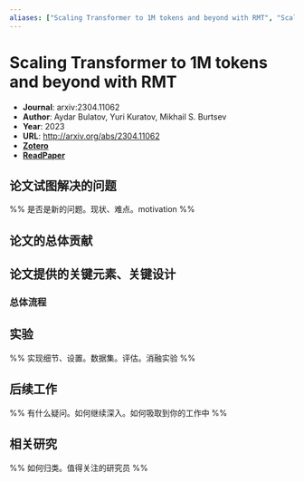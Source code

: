 ```yaml
---
aliases: ["Scaling Transformer to 1M tokens and beyond with RMT", "Scaling Transformer to 1M tokens and beyond with RMT, 2023"]
---
```

# Scaling Transformer to 1M tokens and beyond with RMT

- **Journal**: arxiv:2304.11062
- **Author**: Aydar Bulatov, Yuri Kuratov, Mikhail S. Burtsev
- **Year**: 2023
- **URL**: http://arxiv.org/abs/2304.11062
- [**Zotero**](zotero://select/items/@2023ScalingTransformer1MBulatov)
- [**ReadPaper**](https://readpaper.com/pdf-annotate/note?pdfId=4748056461133758465&noteId=1754770000461550336)

## 论文试图解决的问题

%% 是否是新的问题。现状、难点。motivation %%

## 论文的总体贡献

## 论文提供的关键元素、关键设计

### 总体流程

## 实验

%% 实现细节、设置。数据集。评估。消融实验 %%

## 后续工作

%% 有什么疑问。如何继续深入。如何吸取到你的工作中 %%

## 相关研究

%% 如何归类。值得关注的研究员 %%
